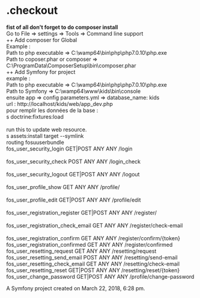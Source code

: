 
.checkout
=========

<b>fist of all don't forget to do composer install </b>
</br>
Go to File => settings => Tools => Command line support 
</br>
++ Add composer for Global 
</br>
Example : 
</br>
Path to php executable =>  C:\wamp64\bin\php\php7.0.10\php.exe
</br>
Path to coposer.phar or composer => C:\ProgramData\ComposerSetup\bin\composer.phar
</br>
++ Add Symfony for project
</br>
example : 
</br>
Path to php executable =>  C:\wamp64\bin\php\php7.0.10\php.exe
</br>
Path to Symfony => C:\wamp64\www\kids\bin\console
</br>
ensuite 
app => config parameters.yml => database_name: kids
</br>
url : http://localhost/kids/web/app_dev.php
</br>
pour remplir les données de la base : </br>
s doctrine:fixtures:load</br>
</br>
run this to update web resource. </br>
s assets:install target --symlink </br>
routing fosuuserbundle 
</br>
 fos_user_security_login             GET|POST   ANY      ANY    /login    </br>                         
  fos_user_security_check             POST       ANY      ANY    /login_check      </br>                 
  fos_user_security_logout            GET|POST   ANY      ANY    /logout          </br>                  
  fos_user_profile_show               GET        ANY      ANY    /profile/             </br>             
  fos_user_profile_edit               GET|POST   ANY      ANY    /profile/edit             </br>         
  fos_user_registration_register      GET|POST   ANY      ANY    /register/                    </br>     
  fos_user_registration_check_email   GET        ANY      ANY    /register/check-email            </br>  
  fos_user_registration_confirm       GET        ANY      ANY    /register/confirm/{token}          </br>
  fos_user_registration_confirmed     GET        ANY      ANY    /register/confirmed               </br> 
  fos_user_resetting_request          GET        ANY      ANY    /resetting/request                 </br>
  fos_user_resetting_send_email       POST       ANY      ANY    /resetting/send-email              </br>
  fos_user_resetting_check_email      GET        ANY      ANY    /resetting/check-email             </br>
  fos_user_resetting_reset            GET|POST   ANY      ANY    /resetting/reset/{token}           </br>
  fos_user_change_password            GET|POST   ANY      ANY    /profile/change-password      </br>


A Symfony project created on March 22, 2018, 6:28 pm.

